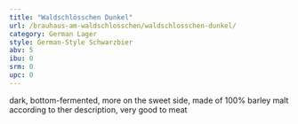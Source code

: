 ```yaml
---
title: "Waldschlösschen Dunkel"
url: /brauhaus-am-waldschlosschen/waldschlosschen-dunkel/
category: German Lager
style: German-Style Schwarzbier
abv: 5
ibu: 0
srm: 0
upc: 0
---
```

dark, bottom-fermented, more on the sweet side, made of 100% barley malt  according to ther description, very good to meat
